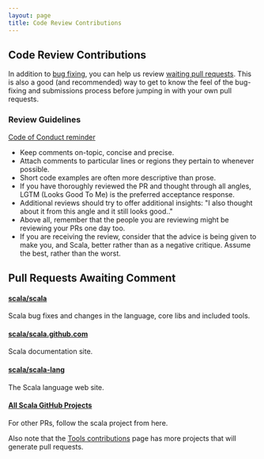 ```yaml
---
layout: page
title: Code Review Contributions
---
```

## Code Review Contributions

In addition to [bug fixing](./guide.html), you can help us review 
[waiting pull requests](#pull-requests-awaiting-comment). 
This is also a good (and recommended) way to get to know the feel of
the bug-fixing and submissions process before jumping in with your
own pull requests.

 
### Review Guidelines

[Code of Conduct reminder](../conduct.html)

* Keep comments on-topic, concise and precise.
* Attach comments to particular lines or regions they pertain to whenever possible.
* Short code examples are often more descriptive than prose.
* If you have thoroughly reviewed the PR and thought through all angles, LGTM (Looks Good To Me) is the preferred acceptance response.
* Additional reviews should try to offer additional insights: "I also thought about it from this angle and it still looks good.."
* Above all, remember that the people you are reviewing might be reviewing your PRs one day too.
* If you are receiving the review, consider that the advice is being given to make you, and Scala, better rather than as a negative critique. Assume the best, rather than the worst.

## Pull Requests Awaiting Comment

<div class="container">
<div class="row">
<div class="span4 doc-block">
<h4><a href="https://github.com/scala/scala/pulls">scala/scala</a></h4>
<p>Scala bug fixes and changes in the language, core libs and included tools.</p>
</div>
<div class="span4 doc-block">
<h4><a href="https://github.com/scala/scala.github.com/pulls">scala/scala.github.com</a></h4>
<p>Scala documentation site.</p>
</div>
</div>

<div class="row">
<div class="span4 doc-block">
<h4><a href="https://github.com/scala/scala-lang/pulls">scala/scala-lang</a></h4>
<p>The Scala language web site.</p>
</div>
<div class="span4 doc-block">
<h4><a href="https://github.com/scala">All Scala GitHub Projects</a></h4>
<p>For other PRs, follow the scala project from here.</p>
</div>
</div>
</div>

Also note that the [Tools contributions](./tools.html) page has more projects that will generate pull requests.
